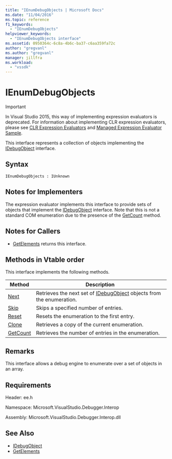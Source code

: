 ```yaml
---
title: "IEnumDebugObjects | Microsoft Docs"
ms.date: "11/04/2016"
ms.topic: reference
f1_keywords:
  - "IEnumDebugObjects"
helpviewer_keywords:
  - "IEnumDebugObjects interface"
ms.assetid: 0950364c-6c8a-4b6c-ba37-c6aa359fa72c
author: "gregvanl"
ms.author: "gregvanl"
manager: jillfra
ms.workload:
  - "vssdk"
---
```

# IEnumDebugObjects
> [!IMPORTANT]
>  In Visual Studio 2015, this way of implementing expression evaluators is deprecated. For information about implementing CLR expression evaluators, please see [CLR Expression Evaluators](https://github.com/Microsoft/ConcordExtensibilitySamples/wiki/CLR-Expression-Evaluators) and [Managed Expression Evaluator Sample](https://github.com/Microsoft/ConcordExtensibilitySamples/wiki/Managed-Expression-Evaluator-Sample).

 This interface represents a collection of objects implementing the [IDebugObject](../../../extensibility/debugger/reference/idebugobject.md) interface.

## Syntax

```
IEnumDebugObjects : IUnknown
```

## Notes for Implementers
 The expression evaluator implements this interface to provide sets of objects that implement the [IDebugObject](../../../extensibility/debugger/reference/idebugobject.md) interface. Note that this is not a standard COM enumeration due to the presence of the [GetCount](../../../extensibility/debugger/reference/ienumdebugobjects-getcount.md) method.

## Notes for Callers
- [GetElements](../../../extensibility/debugger/reference/idebugarrayobject-getelements.md) returns this interface.

## Methods in Vtable order
 This interface implements the following methods.

|Method|Description|
|------------|-----------------|
|[Next](../../../extensibility/debugger/reference/ienumdebugobjects-next.md)|Retrieves the next set of [IDebugObject](../../../extensibility/debugger/reference/idebugobject.md) objects from the enumeration.|
|[Skip](../../../extensibility/debugger/reference/ienumdebugobjects-skip.md)|Skips a specified number of entries.|
|[Reset](../../../extensibility/debugger/reference/ienumdebugobjects-reset.md)|Resets the enumeration to the first entry.|
|[Clone](../../../extensibility/debugger/reference/ienumdebugobjects-clone.md)|Retrieves a copy of the current enumeration.|
|[GetCount](../../../extensibility/debugger/reference/ienumdebugobjects-getcount.md)|Retrieves the number of entries in the enumeration.|

## Remarks
 This interface allows a debug engine to enumerate over a set of objects in an array.

## Requirements
 Header: ee.h

 Namespace: Microsoft.VisualStudio.Debugger.Interop

 Assembly: Microsoft.VisualStudio.Debugger.Interop.dll

## See Also
- [IDebugObject](../../../extensibility/debugger/reference/idebugobject.md)
- [GetElements](../../../extensibility/debugger/reference/idebugarrayobject-getelements.md)